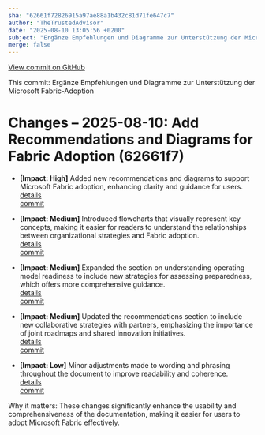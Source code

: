 ```yaml
---
sha: "62661f72826915a97ae88a1b432c81d71fe647c7"
author: "TheTrustedAdvisor"
date: "2025-08-10 13:05:56 +0200"
subject: "Ergänze Empfehlungen und Diagramme zur Unterstützung der Microsoft Fabric-Adoption"
merge: false
---
```


[View commit on GitHub](https://github.com/TheTrustedAdvisor/FabricAdoptionFramework/commit/62661f72826915a97ae88a1b432c81d71fe647c7)

This commit: Ergänze Empfehlungen und Diagramme zur Unterstützung der Microsoft Fabric-Adoption

# Changes – 2025-08-10: Add Recommendations and Diagrams for Fabric Adoption (62661f7)

- **[Impact: High]** Added new recommendations and diagrams to support Microsoft Fabric adoption, enhancing clarity and guidance for users.  
   [details](/docs/about/changes/2025-08-10-prepare-your-organization)  
   [commit](https://github.com/TheTrustedAdvisor/FabricAdoptionFramework/commit/62661f72826915a97ae88a1b432c81d71fe647c7)

- **[Impact: Medium]** Introduced flowcharts that visually represent key concepts, making it easier for readers to understand the relationships between organizational strategies and Fabric adoption.  
   [details](/docs/about/changes/2025-08-10-prepare-your-organization)  
   [commit](https://github.com/TheTrustedAdvisor/FabricAdoptionFramework/commit/62661f72826915a97ae88a1b432c81d71fe647c7)

- **[Impact: Medium]** Expanded the section on understanding operating model readiness to include new strategies for assessing preparedness, which offers more comprehensive guidance.  
   [details](/docs/about/changes/2025-08-10-prepare-your-organization)  
   [commit](https://github.com/TheTrustedAdvisor/FabricAdoptionFramework/commit/62661f72826915a97ae88a1b432c81d71fe647c7)

- **[Impact: Medium]** Updated the recommendations section to include new collaborative strategies with partners, emphasizing the importance of joint roadmaps and shared innovation initiatives.  
   [details](/docs/about/changes/2025-08-10-prepare-your-organization)  
   [commit](https://github.com/TheTrustedAdvisor/FabricAdoptionFramework/commit/62661f72826915a97ae88a1b432c81d71fe647c7)

- **[Impact: Low]** Minor adjustments made to wording and phrasing throughout the document to improve readability and coherence.  
   [details](/docs/about/changes/2025-08-10-prepare-your-organization)  
   [commit](https://github.com/TheTrustedAdvisor/FabricAdoptionFramework/commit/62661f72826915a97ae88a1b432c81d71fe647c7)

Why it matters: These changes significantly enhance the usability and comprehensiveness of the documentation, making it easier for users to adopt Microsoft Fabric effectively.
